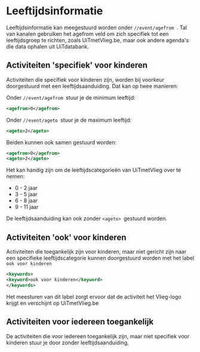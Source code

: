 ---
---

# Leeftijdsinformatie

Leeftijdsinformatie kan meegestuurd worden onder ```//event/agefrom ```. Tal van kanalen gebruiken het agefrom veld om zich specifiek tot een leeftijdsgroep te richten, zoals UiTmetVlieg.be, maar ook andere agenda's die data ophalen uit UiTdatabank. 

## Activiteiten 'specifiek' voor kinderen 

Activiteiten die specifiek voor kinderen zijn, worden bij voorkeur doorgestuurd met een leeftijdsaanduiding. Dat kan op twee manieren:

Onder ```//event/agefrom ```stuur je de minimum leeftijd:

~~~ xml
<agefrom>0</agefrom>
~~~

Onder ```//event/ageto ```stuur je de maximum leeftijd:

~~~ xml
<ageto>2</ageto>
~~~

Beiden kunnen ook samen gestuurd worden:

~~~ xml
<agefrom>0</agefrom>
<ageto>2</ageto>
~~~

Het kan handig zijn om de leeftijdscategorieën van UiTmetVlieg over te nemen:

- 0 - 2 jaar
- 3 - 5 jaar
- 6 - 8 jaar
- 9 - 11 jaar


De leeftijdsaanduiding kan ook zonder ```<ageto> ```gestuurd worden.


## Activiteiten 'ook' voor kinderen

Activiteiten die toegankelijk zijn voor kinderen, maar niet gericht zijn naar een specifieke leeftijdscategorie kunnen doorgestuurd worden met het label ```ook voor kinderen```

~~~ xml
<keywords>
<keyword>ook voor kinderen</keyword>
</keywords>
~~~

Het meesturen van dit label zorgt ervoor dat de activiteit het Vlieg-logo krijgt en verschijnt op UiTmetVlieg.be 

## Activiteiten voor iedereen toegankelijk

De activiteiten die voor iedereen toegankelijk zijn, maar niet specifiek voor kinderen stuur je door zonder leeftijdsaanduiding.











 
